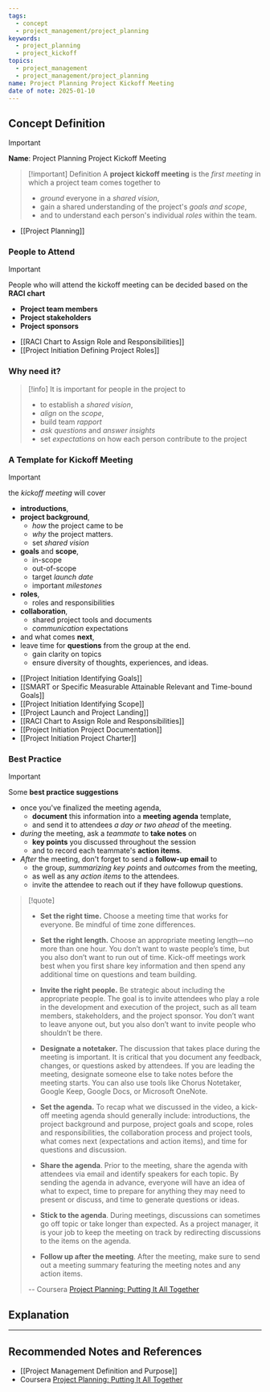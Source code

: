 ```yaml
---
tags:
  - concept
  - project_management/project_planning
keywords:
  - project_planning
  - project_kickoff
topics:
  - project_management
  - project_management/project_planning
name: Project Planning Project Kickoff Meeting
date of note: 2025-01-10
---
```


## Concept Definition

>[!important]
>**Name**: Project Planning Project Kickoff Meeting

>[!important] Definition
>A **project kickoff meeting** is the *first meeting* in which a project team comes together to 
>- *ground* everyone in a *shared* *vision*,
>- gain a shared understanding of the project's *goals and scope*,
>- and to understand each person's individual *roles* within the team.

- [[Project Planning]]

### People to Attend

>[!important] 
>People who will attend the kickoff meeting can be decided based on the **RACI chart**
>- **Project team members**
>- **Project stakeholders**
>- **Project sponsors**


- [[RACI Chart to Assign Role and Responsibilities]]
- [[Project Initiation Defining Project Roles]]

### Why need it?

>[!info]
>It is important for people in the project to
>- to establish a *shared vision*,
>- *align* on the *scope*,
>- build team *rapport*
>- *ask questions* and *answer insights*
>- set *expectations* on how each person contribute to the project

### A Template for Kickoff Meeting

>[!important]
>the *kickoff meeting* will cover 
>- **introductions**,
>- **project background**, 
>	- *how* the project came to be 
>	- *why* the project matters.
>	- set *shared vision*
>- **goals** and **scope**,
>	- in-scope
>	- out-of-scope
>	- target *launch date*
>	- important *milestones*
>- **roles**, 
>	- roles and responsibilities
>- **collaboration**, 
>	- shared project tools and documents
>	- *communication* expectations
>- and what comes **next**,
>- leave time for **questions** from the group at the end.
>	- gain clarity on topics
>	- ensure diversity of thoughts, experiences, and ideas.
>  


- [[Project Initiation Identifying Goals]]
- [[SMART or Specific Measurable Attainable Relevant and Time-bound Goals]]
- [[Project Initiation Identifying Scope]]
- [[Project Launch and Project Landing]]
- [[RACI Chart to Assign Role and Responsibilities]]
- [[Project Initiation Project Documentation]]
- [[Project Initiation Project Charter]]

### Best Practice

>[!important]
>Some **best practice suggestions**
>- once you've finalized the meeting agenda, 
>	- **document** this information into a **meeting agenda** template, 
>	- and send it to attendees *a day or two ahead* of the meeting.
>- *during* the meeting, ask a *teammate* to **take notes** on
>	- **key points** you discussed throughout the session 
>	- and to record each teammate's **action items**.
>- *After* the meeting, don't forget to send a **follow-up email** to 
>	- the group, *summarizing* *key points* and *outcomes* from the meeting, 
>	- as well as any *action items* to the attendees.
>	- invite the attendee to reach out if they have followup questions.


>[!quote]
>
> 
> - **Set the right time.** Choose a meeting time that works for everyone. Be mindful of time zone differences. 
>     
> - **Set the right length.** Choose an appropriate meeting length—no more than one hour. You don’t want to waste people’s time, but you also don’t want to run out of time. Kick-off meetings work best when you first share key information and then spend any additional time on questions and team building.
>     
> - **Invite the right people.** Be strategic about including the appropriate people. The goal is to invite attendees who play a role in the development and execution of the project, such as all team members, stakeholders, and the project sponsor. You don’t want to leave anyone out, but you also don’t want to invite people who shouldn’t be there.
>     
> - **Designate a notetaker.** The discussion that takes place during the meeting is important. It is critical that you document any feedback, changes, or questions asked by attendees. If you are leading the meeting, designate someone else to take notes before the meeting starts. You can also use tools like Chorus Notetaker, Google Keep, Google Docs, or Microsoft OneNote.  
>     
> - **Set the agenda.** To recap what we discussed in the video, a kick-off meeting agenda should generally include: introductions, the project background and purpose, project goals and scope, roles and responsibilities, the collaboration process and project tools, what comes next (expectations and action items), and time for questions and discussion.
>     
> - **Share the agenda**. Prior to the meeting, share the agenda with attendees via email and identify speakers for each topic. By sending the agenda in advance, everyone will have an idea of what to expect, time to prepare for anything they may need to present or discuss, and time to generate questions or ideas.
>     
> - **Stick to the agenda**. During meetings, discussions can sometimes go off topic or take longer than expected. As a project manager, it is your job to keep the meeting on track by redirecting discussions to the items on the agenda. 
>     
> - **Follow up after the meeting**. After the meeting, make sure to send out a meeting summary featuring the meeting notes and any action items.
>   
>   
>-- Coursera [Project Planning: Putting It All Together](https://www.coursera.org/learn/project-planning-google/home/welcome)   



## Explanation









-----------
##  Recommended Notes and References


- [[Project Management Definition and Purpose]]
- Coursera [Project Planning: Putting It All Together](https://www.coursera.org/learn/project-planning-google/home/welcome)